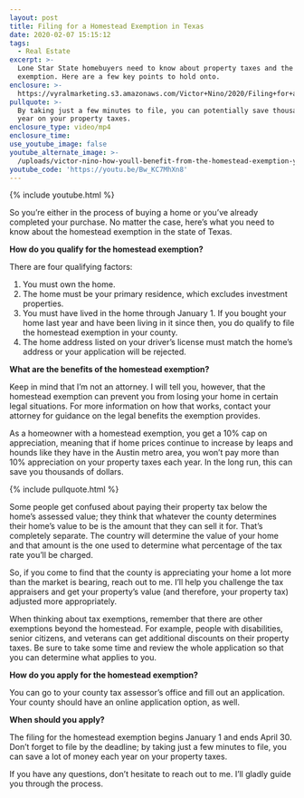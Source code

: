 ```yaml
---
layout: post
title: Filing for a Homestead Exemption in Texas
date: 2020-02-07 15:15:12
tags:
  - Real Estate
excerpt: >-
  Lone Star State homebuyers need to know about property taxes and the homestead
  exemption. Here are a few key points to hold onto.
enclosure: >-
  https://vyralmarketing.s3.amazonaws.com/Victor+Nino/2020/Filing+for+a+Homestead+Exemption+in+Texas.mp4
pullquote: >-
  By taking just a few minutes to file, you can potentially save thousands each
  year on your property taxes.
enclosure_type: video/mp4
enclosure_time:
use_youtube_image: false
youtube_alternate_image: >-
  /uploads/victor-nino-how-youll-benefit-from-the-homestead-exemption-yotuube.jpg
youtube_code: 'https://youtu.be/Bw_KC7MhXn8'
---
```


{% include youtube.html %}

So you’re either in the process of buying a home or you’ve already completed your purchase. No matter the case, here’s what you need to know about the homestead exemption in the state of Texas.

**How do you qualify for the homestead exemption?&nbsp;**

There are four qualifying factors:

1. You must own the home.
2. The home must be your primary residence, which excludes investment properties.
3. You must have lived in the home through January 1. If you bought your home last year and have been living in it since then, you do qualify to file the homestead exemption in your county.
4. The home address listed on your driver’s license must match the home’s address or your application will be rejected.

**What are the benefits of the homestead exemption?**

Keep in mind that I’m not an attorney. I will tell you, however, that the homestead exemption can prevent you from losing your home in certain legal situations. For more information on how that works, contact your attorney for guidance on the legal benefits the exemption provides.

As a homeowner with a homestead exemption, you get a 10% cap on appreciation, meaning that if home prices continue to increase by leaps and hounds like they have in the Austin metro area, you won’t pay more than 10% appreciation on your property taxes each year. In the long run, this can save you thousands of dollars.

{% include pullquote.html %}

Some people get confused about paying their property tax below the home’s assessed value; they think that whatever the county determines their home’s value to be is the amount that they can sell it for. That’s completely separate. The country will determine the value of your home and that amount is the one used to determine what percentage of the tax rate you’ll be charged. &nbsp;

So, if you come to find that the county is appreciating your home a lot more than the market is bearing, reach out to me. I’ll help you challenge the tax appraisers and get your property’s value (and therefore, your property tax) adjusted more appropriately.

When thinking about tax exemptions, remember that there are other exemptions beyond the homestead. For example, people with disabilities, senior citizens, and veterans can get additional discounts on their property taxes. Be sure to take some time and review the whole application so that you can determine what applies to you.

**How do you apply for the homestead exemption?**

You can go to your county tax assessor’s office and fill out an application. Your county should have an online application option, as well.

**When should you apply?**

The filing for the homestead exemption begins January 1 and ends April 30. Don’t forget to file by the deadline; by taking just a few minutes to file, you can save a lot of money each year on your property taxes.

If you have any questions, don’t hesitate to reach out to me. I’ll gladly guide you through the process.